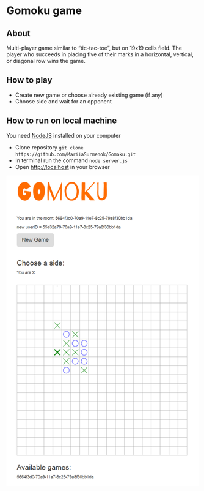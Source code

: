 # Gomoku game
## About
Multi-player game similar to “tic-tac-toe”, but on 19x19 cells field. The player who succeeds in placing five of their marks in a horizontal, vertical, or diagonal row wins the game.

## How to play
* Create new game or choose already existing game (if any)
* Choose side and wait for an opponent

## How to run on local machine
You need [NodeJS](https://nodejs.org/) installed on your computer
* Clone repository `git clone https://github.com/MariiaSurmenok/Gomoku.git`
* In terminal run the command `node server.js`
* Open [http://localhost](http://localhost) in your browser

![Alt text](/gomoku_preview.png?raw=true)
